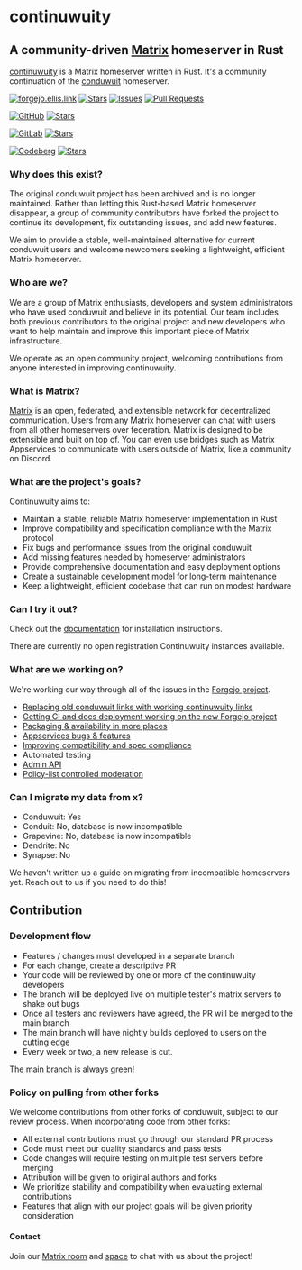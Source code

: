 # continuwuity

<!-- ANCHOR: catchphrase -->

## A community-driven [Matrix](https://matrix.org/) homeserver in Rust

<!-- ANCHOR_END: catchphrase -->

[continuwuity] is a Matrix homeserver written in Rust.
It's a community continuation of the [conduwuit](https://github.com/girlbossceo/conduwuit) homeserver.

<!-- ANCHOR: body -->

[![forgejo.ellis.link](https://img.shields.io/badge/Ellis%20Git-main+packages-green?style=flat&logo=forgejo&labelColor=fff)](https://forgejo.ellis.link/continuwuation/continuwuity) [![Stars](https://forgejo.ellis.link/continuwuation/continuwuity/badges/stars.svg?style=flat)](https://forgejo.ellis.link/continuwuation/continuwuity/stars) [![Issues](https://forgejo.ellis.link/continuwuation/continuwuity/badges/issues/open.svg?style=flat)](https://forgejo.ellis.link/continuwuation/continuwuity/issues?state=open) [![Pull Requests](https://forgejo.ellis.link/continuwuation/continuwuity/badges/pulls/open.svg?style=flat)](https://forgejo.ellis.link/continuwuation/continuwuity/pulls?state=open)

[![GitHub](https://img.shields.io/badge/GitHub-mirror-blue?style=flat&logo=github&labelColor=fff&logoColor=24292f)](https://github.com/continuwuity/continuwuity) [![Stars](https://img.shields.io/github/stars/continuwuity/continuwuity?style=flat)](https://github.com/continuwuity/continuwuity/stargazers)

[![GitLab](https://img.shields.io/badge/GitLab-mirror-blue?style=flat&logo=gitlab&labelColor=fff)](https://gitlab.com/continuwuity/continuwuity) [![Stars](https://img.shields.io/gitlab/stars/continuwuity/continuwuity?style=flat)](https://gitlab.com/continuwuity/continuwuity/-/starrers)

[![Codeberg](https://img.shields.io/badge/Codeberg-mirror-2185D0?style=flat&logo=codeberg&labelColor=fff)](https://codeberg.org/continuwuity/continuwuity) [![Stars](https://codeberg.org/continuwuity/continuwuity/badges/stars.svg?style=flat)](https://codeberg.org/continuwuity/continuwuity/stars)

### Why does this exist?

The original conduwuit project has been archived and is no longer maintained. Rather than letting this Rust-based Matrix homeserver disappear, a group of community contributors have forked the project to continue its development, fix outstanding issues, and add new features.

We aim to provide a stable, well-maintained alternative for current conduwuit users and welcome newcomers seeking a lightweight, efficient Matrix homeserver.

### Who are we?

We are a group of Matrix enthusiasts, developers and system administrators who have used conduwuit and believe in its potential. Our team includes both previous
contributors to the original project and new developers who want to help maintain and improve this important piece of Matrix infrastructure.

We operate as an open community project, welcoming contributions from anyone interested in improving continuwuity.

### What is Matrix?

[Matrix](https://matrix.org) is an open, federated, and extensible network for
decentralized communication. Users from any Matrix homeserver can chat with users from all
other homeservers over federation. Matrix is designed to be extensible and built on top of.
You can even use bridges such as Matrix Appservices to communicate with users outside of Matrix, like a community on Discord.

### What are the project's goals?

Continuwuity aims to:

- Maintain a stable, reliable Matrix homeserver implementation in Rust
- Improve compatibility and specification compliance with the Matrix protocol
- Fix bugs and performance issues from the original conduwuit
- Add missing features needed by homeserver administrators
- Provide comprehensive documentation and easy deployment options
- Create a sustainable development model for long-term maintenance
- Keep a lightweight, efficient codebase that can run on modest hardware

### Can I try it out?

Check out the [documentation](introduction) for installation instructions.

There are currently no open registration Continuwuity instances available.

### What are we working on?

We're working our way through all of the issues in the [Forgejo project](https://forgejo.ellis.link/continuwuation/continuwuity/issues).

- [Replacing old conduwuit links with working continuwuity links](https://forgejo.ellis.link/continuwuation/continuwuity/issues/742)
- [Getting CI and docs deployment working on the new Forgejo project](https://forgejo.ellis.link/continuwuation/continuwuity/issues/740)
- [Packaging & availability in more places](https://forgejo.ellis.link/continuwuation/continuwuity/issues/747)
- [Appservices bugs & features](https://forgejo.ellis.link/continuwuation/continuwuity/issues?q=&type=all&state=open&labels=178&milestone=0&assignee=0&poster=0)
- [Improving compatibility and spec compliance](https://forgejo.ellis.link/continuwuation/continuwuity/issues?labels=119)
- Automated testing
- [Admin API](https://forgejo.ellis.link/continuwuation/continuwuity/issues/748)
- [Policy-list controlled moderation](https://forgejo.ellis.link/continuwuation/continuwuity/issues/750)

### Can I migrate my data from x?

- Conduwuit: Yes
- Conduit: No, database is now incompatible
- Grapevine: No, database is now incompatible
- Dendrite: No
- Synapse: No

We haven't written up a guide on migrating from incompatible homeservers yet. Reach out to us if you need to do this!

<!-- ANCHOR_END: body -->

## Contribution

### Development flow

- Features / changes must developed in a separate branch
- For each change, create a descriptive PR
- Your code will be reviewed by one or more of the continuwuity developers
- The branch will be deployed live on multiple tester's matrix servers to shake out bugs
- Once all testers and reviewers have agreed, the PR will be merged to the main branch
- The main branch will have nightly builds deployed to users on the cutting edge
- Every week or two, a new release is cut.

The main branch is always green!


### Policy on pulling from other forks

We welcome contributions from other forks of conduwuit, subject to our review process.
When incorporating code from other forks:

- All external contributions must go through our standard PR process
- Code must meet our quality standards and pass tests
- Code changes will require testing on multiple test servers before merging
- Attribution will be given to original authors and forks
- We prioritize stability and compatibility when evaluating external contributions
- Features that align with our project goals will be given priority consideration

<!-- ANCHOR: footer -->

#### Contact

Join our [Matrix room](https://matrix.to/#/#continuwuity:continuwuity.org) and [space](https://matrix.to/#/#space:continuwuity.org) to chat with us about the project!

<!-- ANCHOR_END: footer -->


[continuwuity]: https://forgejo.ellis.link/continuwuation/continuwuity
